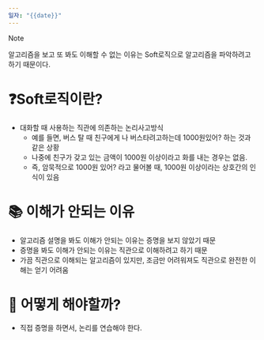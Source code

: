 ```yaml
---
일자: "{{date}}"
---
```

> [!NOTE]
> 알고리즘을 보고 또 봐도 이해할 수 없는 이유는 
> Soft로직으로 알고리즘을 파악하려고 하기 때문이다.

# ❓Soft로직이란?
- 대화할 때 사용하는 직관에 의존하는 논리사고방식
	- 예를 들면, 버스 탈 때 친구에게 나 버스타려고하는데 1000원있어? 하는 것과 같은 상황
	- 나중에 친구가 갖고 있는 금액이 1000원 이상이라고 화를 내는 경우는 없음.
	- 즉, 암묵적으로 1000원 있어? 라고 물어볼 때, 1000원 이상이라는 상호간의 인식이 있음

# 📚 이해가 안되는 이유
- 알고리즘 설명을 봐도 이해가 안되는 이유는 증명을 보지 않았기 때문
- 증명을 봐도 이해가 안되는 이유는 직관으로 이해하려고 하기 때문
- 가끔 직관으로 이해되는 알고리즘이 있지만, 조금만 어려워져도 직관으로 완전한 이해는 얻기 어려움

# 🤔 어떻게 해야할까?
- 직접 증명을 하면서, 논리를 연습해야 한다.
